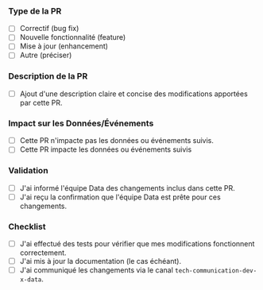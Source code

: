 ### Type de la PR

- [ ] Correctif (bug fix)
- [ ] Nouvelle fonctionnalité (feature)
- [ ] Mise à jour (enhancement)
- [ ] Autre (préciser)

### Description de la PR

- [ ] Ajout d'une description claire et concise des modifications apportées par cette PR.

### Impact sur les Données/Événements

- [ ] Cette PR n'impacte pas les données ou événements suivis.
- [ ] Cette PR impacte les données ou événements suivis

### Validation

- [ ] J'ai informé l'équipe Data des changements inclus dans cette PR.
- [ ] J'ai reçu la confirmation que l'équipe Data est prête pour ces changements.

### Checklist

- [ ] J'ai effectué des tests pour vérifier que mes modifications fonctionnent correctement.
- [ ] J'ai mis à jour la documentation (le cas échéant).
- [ ] J'ai communiqué les changements via le canal `tech-communication-dev-x-data`.
